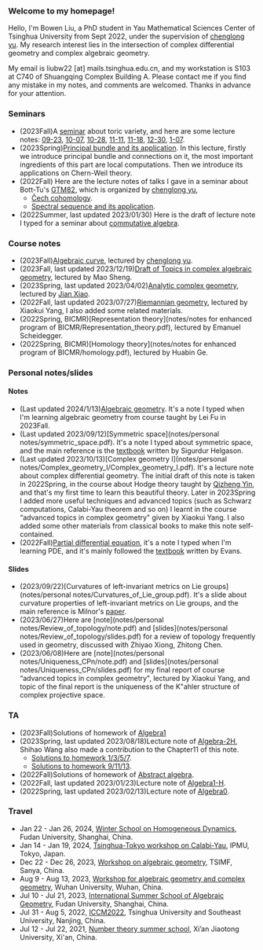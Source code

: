 ### Welcome to my homepage!
Hello, I'm Bowen Liu, a PhD student in Yau Mathematical Sciences Center of Tsinghua University from Sept 2022, under the supervision of [chenglong yu](https://chenglongyu.github.io/). My research interest lies in the intersection of complex differential geometry and complex algebraic geometry.  

My email is liubw22 [at] mails.tsinghua.edu.cn, and my workstation is S103 at C740 of Shuangqing Complex Building A. Please contact me if you find any mistake in my notes, and comments are welcomed. Thanks in advance for your attention.

### Seminars
* (2023Fall)A  [seminar](notes/2023Fall/toric/syllabus.pdf) about toric variety, and here are some lecture notes: [09-23](notes/2023Fall/toric/09-23.pdf), [10-07](notes/2023Fall/toric/10-07.pdf), [10-28](notes/2023Fall/toric/10-28.pdf), [11-11](notes/2023Fall/toric/11-11.pdf), [11-18](notes/2023Fall/toric/11-18.pdf), [12-30](notes/2023Fall/toric/12-30,01-07.pdf), [1-07](notes/2023Fall/toric/12-30,01-07.pdf).
* (2023Spring)[Principal bundle and its application](notes/2023Spring/geometry_of_principal_bundle.pdf). In this lecture, firstly we introduce principal bundle and connections on it, the most important ingredients of this part are local computations. Then we introduce its applications on Chern-Weil theory.
* (2022Fall) Here are the lecture notes of talks I gave in a seminar about Bott-Tu's [GTM82](https://link.springer.com/book/10.1007/978-1-4757-3951-0), which is organized by [chenglong yu](https://chenglongyu.github.io/),
   - [Čech cohomology](notes/2022Fall/Cech_cohomology.pdf).
   - [Spectral sequence and its application](notes/2022Fall/Spectral_sequence.pdf).
 * (2022Summer, last updated 2023/01/30) Here is the draft of lecture note I typed for a seminar about [commutative algebra](notes/2022Summer/commutative_algebra.pdf).


### Course notes
* (2023Fall)[Algebraic curve](notes/2023Fall/algebraic_curve.pdf), lectured by [chenglong yu](https://chenglongyu.github.io/).
* (2023Fall, last updated 2023/12/19)[Draft of Topics in complex algebraic geometry](notes/2023Fall/topics_in_cag.pdf), lectured by Mao Sheng.
* (2023Spring, last updated 2023/04/02)[Analytic complex geometry](notes/2023Spring/Analytic_complex_geometry.pdf), lectured by [Jian Xiao](https://sites.google.com/view/jianxiao/).
* (2022Fall, last updated 2023/07/27)[Riemannian geometry](notes/2022Fall/Riemannian_geometry.pdf), lectured by Xiaokui Yang, I also added some related materials.
* (2022Spring, BICMR)[Representation theory](notes/notes for enhanced program of BICMR/Representation_theory.pdf), lectured by Emanuel Scheidegger. 
* (2022Spring, BICMR)[Homology theory](notes/notes for enhanced program of BICMR/homology.pdf), lectured by Huabin Ge.


### Personal notes/slides
#### Notes
* (Last updated 2024/1/13)[Algebraic geometry](notes/2023Fall/algebraic_geometry.pdf). It's a note I typed when I'm learning algebraic geometry from course taught by Lei Fu in 2023Fall.
* (Last updated 2023/09/12)[Symmetric space](notes/personal notes/symmetric_space.pdf). It's a note I typed about symmetric space, and the main reference is the [textbook](https://books.google.com.hk/books/about/Differential_Geometry_Lie_Groups_and_Sym.html?id=DWGvsa6bcuMC&redir_esc=y) written by Sigurdur Helgason.
* (Last updated 2023/10/13)[Complex geometry I](notes/personal notes/Complex_geometry_I/Complex_geometry_I.pdf). It's a lecture note about complex differential geometry. The initial draft of this note is taken in 2022Spring, in the course about Hodge theory taught by [Qizheng Yin](http://faculty.bicmr.pku.edu.cn/~qizheng/#), and that's my first time to learn this beautiful theory. Later in 2023Spring I added more useful techniques and advanced topics (such as Schwarz computations, Calabi-Yau theorem and so on) I learnt in the course “advanced topics in complex geometry" given by Xiaokui Yang. I also added some other materials from classical books to make this note self-contained.
* (2022Fall)[Partial differential equation](notes/2022Fall/pde.pdf), it's a note I typed when I'm learning PDE, and it's mainly followed the [textbook](https://books.google.com.hk/books/about/Partial_Differential_Equations.html?id=Xnu0o_EJrCQC&redir_esc=y) written by Evans.

#### Slides
* (2023/09/22)[Curvatures of left-invariant metrics on Lie groups](notes/personal notes/Curvatures_of_Lie_group.pdf). It's a slide about curvature properties of left-invariant metrics on Lie groups, and the main reference is Milnor's [paper](https://mathscinet.ams.org/mathscinet/article?mr=0425012).
* (2023/06/27)Here are [note](notes/personal notes/Review_of_topology/note.pdf) and [slides](notes/personal notes/Review_of_topology/slides.pdf) for a review of topology frequently used in geometry, discussed with Zhiyao Xiong, Zhitong Chen.
* (2023/06/08)Here are [note](notes/personal notes/Uniqueness_CPn/note.pdf) and [slides](notes/personal notes/Uniqueness_CPn/slides.pdf) for my final report of course “advanced topics in complex geometry", lectured by Xiaokui Yang, and topic of the final report is the uniqueness of the K\"ahler structure of complex projective space.


### TA
* (2023Fall)Solutions of homework of [Algebra1](notes/2023Fall/Solutions_to_HW.pdf)
* (2023Spring, last updated 2023/08/18)Lecture note of [Algebra-2H](notes/2023Spring/Algebra2-H.pdf), Shihao Wang also made a contribution to the Chapter11 of this note.
   - [Solutions to homework 1/3/5/7](notes/2023Spring/Solutions(1_3_5_7).pdf).
   - [Solutions to homework 9/11/13](notes/2023Spring/Solutions(9_11_13).pdf).
* (2022Fall)Solutions of homework of [Abstract algebra](notes/2022Fall/Sol_to_abstract_algebra.pdf).
* (2022Fall, last updated 2023/01/23)Lecture note of [Algebra1-H](notes/2022Fall/Algebra1-H.pdf).
* (2022Spring, last updated 2023/02/13)Lecture note of [Algebra0](notes/2023Spring/Algebra0.pdf).
   
   
### Travel
* Jan 22 - Jan 26, 2024, [Winter School on Homogeneous Dynamics](https://scms.fudan.edu.cn/info/4588/6088.htm), Fudan University, Shanghai, China.
* Jan 14 - Jan 19, 2024, [Tsinghua-Tokyo workshop on Calabi-Yau](https://indico.ipmu.jp/event/422/), IPMU, Tokyo, Japan.
* Dec 22 - Dec 26, 2023, [Workshop on algebraic geometry](http://www.tsimf.cn/meeting/detail?id=360), TSIMF, Sanya, China.
* Aug 9 - Aug 13, 2023, [Workshop for algebraic geometry and complex geometry](https://tmcc.whu.edu.cn/info/1206/2689.htm), Wuhan University, Wuhan, China.
* Jul 10 - Jul 21, 2023, [International Summer School of Algebraic Geometry](https://scms.fudan.edu.cn/info/4503/5820.htm), Fudan University, Shanghai, China.
* Jul 31 - Aug 5, 2022, [ICCM2022](http://iccm.tsinghua.edu.cn/iccm2022/#/), Tsinghua University and Southeast University, Nanjing, China.
* Jul 12 - Jul 22, 2021, [Number theory summer school](https://math.xjtu.edu.cn/info/1089/10637.htm), Xi’an Jiaotong University, Xi'an, China.
